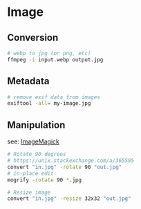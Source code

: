 # Image

## Conversion

```bash
# webp to jpg (or png, etc)
ffmpeg -i input.webp output.jpg
```

## Metadata

```bash
# remove exif data from images
exiftool -all= my-image.jpg
```

## Manipulation

see: [ImageMagick](imagemagick.md)

```bash
# Rotate 90 degrees
# https://unix.stackexchange.com/a/365595
convert "in.jpg" -rotate 90 "out.jpg"
# in-place edit
mogrify -rotate 90 *.jpg

# Resize image
convert "in.jpg" -resize 32x32 "out.jpg"
```
